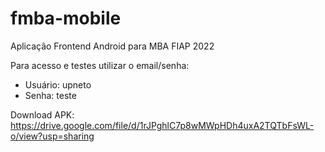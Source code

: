 # fmba-mobile
Aplicação Frontend Android para MBA FIAP  2022

Para acesso e testes utilizar o email/senha:
 * Usuário:  upneto
 * Senha:    teste

Download APK:  https://drive.google.com/file/d/1rJPghlC7p8wMWpHDh4uxA2TQTbFsWL-o/view?usp=sharing

